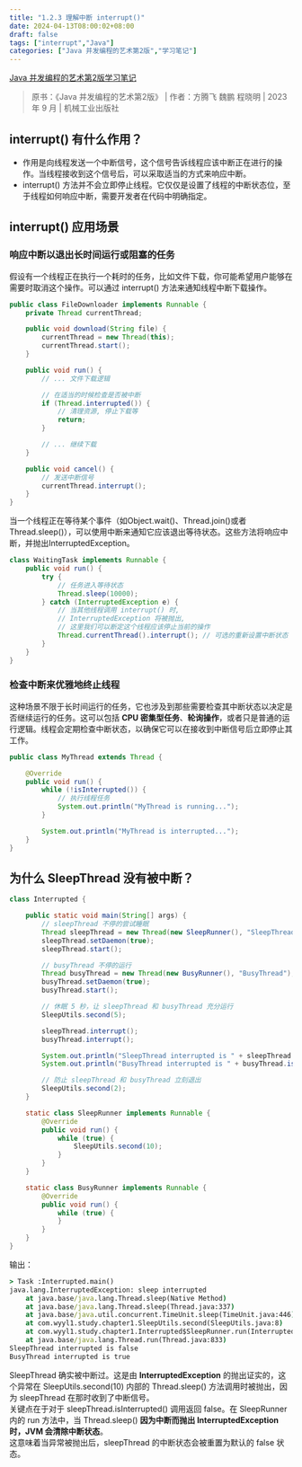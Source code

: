 ```yaml
---
title: "1.2.3 理解中断 interrupt()"
date: 2024-04-13T08:00:02+08:00
draft: false
tags: ["interrupt","Java"]
categories: ["Java 并发编程的艺术第2版","学习笔记"]
---
```


[Java 并发编程的艺术第2版学习笔记](../dir)

> 原书：《Java 并发编程的艺术第2版》 | 作者：方腾飞 魏鹏 程晓明 | 2023 年 9 月 | 机械工业出版社

## interrupt() 有什么作用？

- 作用是向线程发送一个中断信号，这个信号告诉线程应该中断正在进行的操作。当线程接收到这个信号后，可以采取适当的方式来响应中断。
- interrupt() 方法并不会立即停止线程。它仅仅是设置了线程的中断状态位，至于线程如何响应中断，需要开发者在代码中明确指定。

## interrupt() 应用场景

### 响应中断以退出长时间运行或阻塞的任务

假设有一个线程正在执行一个耗时的任务，比如文件下载，你可能希望用户能够在需要时取消这个操作。可以通过 interrupt() 方法来通知线程中断下载操作。

```java
public class FileDownloader implements Runnable {
    private Thread currentThread;

    public void download(String file) {
        currentThread = new Thread(this);
        currentThread.start();
    }

    public void run() {
        // ... 文件下载逻辑

        // 在适当的时候检查是否被中断
        if (Thread.interrupted()) {
            // 清理资源, 停止下载等
            return;
        }

        // ... 继续下载
    }

    public void cancel() {
        // 发送中断信号
        currentThread.interrupt();
    }
}
```

当一个线程正在等待某个事件（如Object.wait()、Thread.join()或者Thread.sleep()），可以使用中断来通知它应该退出等待状态。这些方法将响应中断，并抛出InterruptedException。

```java
class WaitingTask implements Runnable {
    public void run() {
        try {
            // 任务进入等待状态
            Thread.sleep(10000);
        } catch (InterruptedException e) {
            // 当其他线程调用 interrupt() 时,
            // InterruptedException 将被抛出,
            // 这里我们可以断定这个线程应该停止当前的操作
            Thread.currentThread().interrupt(); // 可选的重新设置中断状态
        }
    }
}
```

### 检查中断来优雅地终止线程

这种场景不限于长时间运行的任务，它也涉及到那些需要检查其中断状态以决定是否继续运行的任务。这可以包括 **CPU 密集型任务**、**轮询操作**，或者只是普通的运行逻辑。线程会定期检查中断状态，以确保它可以在接收到中断信号后立即停止其工作。

```java
public class MyThread extends Thread {

    @Override
    public void run() {
        while (!isInterrupted()) {
            // 执行线程任务
            System.out.println("MyThread is running...");
        }

        System.out.println("MyThread is interrupted...");
    }
}
```

## 为什么 SleepThread 没有被中断？

```java
class Interrupted {

    public static void main(String[] args) {
        // sleepThread 不停的尝试睡眠
        Thread sleepThread = new Thread(new SleepRunner(), "SleepThread");
        sleepThread.setDaemon(true);
        sleepThread.start();

        // busyThread 不停的运行
        Thread busyThread = new Thread(new BusyRunner(), "BusyThread");
        busyThread.setDaemon(true);
        busyThread.start();

        // 休眠 5 秒，让 sleepThread 和 busyThread 充分运行
        SleepUtils.second(5);

        sleepThread.interrupt();
        busyThread.interrupt();

        System.out.println("SleepThread interrupted is " + sleepThread.isInterrupted());
        System.out.println("BusyThread interrupted is " + busyThread.isInterrupted());

        // 防止 sleepThread 和 busyThread 立刻退出
        SleepUtils.second(2);
    }

    static class SleepRunner implements Runnable {
        @Override
        public void run() {
            while (true) {
                SleepUtils.second(10);
            }
        }
    }

    static class BusyRunner implements Runnable {
        @Override
        public void run() {
            while (true) {
            }
        }
    }
}
```

输出：

```cmd
> Task :Interrupted.main()
java.lang.InterruptedException: sleep interrupted
	at java.base/java.lang.Thread.sleep(Native Method)
	at java.base/java.lang.Thread.sleep(Thread.java:337)
	at java.base/java.util.concurrent.TimeUnit.sleep(TimeUnit.java:446)
	at com.wyyl1.study.chapter1.SleepUtils.second(SleepUtils.java:8)
	at com.wyyl1.study.chapter1.Interrupted$SleepRunner.run(Interrupted.java:33)
	at java.base/java.lang.Thread.run(Thread.java:833)
SleepThread interrupted is false
BusyThread interrupted is true
```

SleepThread 确实被中断过。这是由 **InterruptedException** 的抛出证实的，这个异常在 SleepUtils.second(10) 内部的 Thread.sleep() 方法调用时被抛出，因为 sleepThread 在那时收到了中断信号。  
关键点在于对于 sleepThread.isInterrupted() 调用返回 false。在 SleepRunner 内的 run 方法中，当 Thread.sleep() **因为中断而抛出 InterruptedException 时，JVM 会清除中断状态**。  
这意味着当异常被抛出后，sleepThread 的中断状态会被重置为默认的 false 状态。